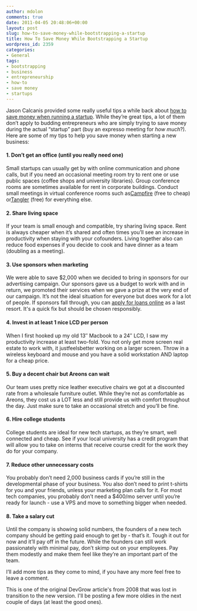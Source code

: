 ```yaml
---
author: mdolon
comments: true
date: 2011-04-05 20:48:06+00:00
layout: post
slug: how-to-save-money-while-bootstrapping-a-startup
title: How To Save Money While Bootstrapping a Startup
wordpress_id: 2359
categories:
- General
tags:
- bootstrapping
- business
- entrepreneurship
- how-to
- save money
- startups
---
```


Jason Calcanis provided some really useful tips a while back about [how to save money when running a startup](http://calacanis.com/2008/03/07/how-to-save-money-running-a-startup-17-really-good-tips/). While they’re great tips, a lot of them don’t apply to budding entrepreneurs who are simply trying to save money during the actual “startup” part (buy an expresso meeting for _how much_?).  Here are some of my tips to help you save money when starting a new business:

#### 1. Don’t get an office (until you really need one)

Small startups can usually get by with online communication and phone calls, but if you need an occasional meeting room try to rent one or use public spaces (coffee shops and university libraries). Group conference rooms are sometimes available for rent in corporate buildings. Conduct small meetings in virtual conference rooms such as[Campfire](http://www.campfirenow.com/signup) (free to cheap) or[Tangler](http://www.tangler.com/) (free) for everything else.

#### 2. Share living space

If your team is small enough and compatible, try sharing living space. Rent is always cheaper when it’s shared and often times you’ll see an increase in productivity when staying with your cofounders. Living together also can reduce food expenses if you decide to cook and have dinner as a team (doubling as a meeting).

#### 3. Use sponsors when marketing

We were able to save $2,000 when we decided to bring in sponsors for our advertising campaign. Our sponsors gave us a budget to work with and in return, we promoted their services when we gave a prize at the very end of our campaign. It’s not the ideal situation for everyone but does work for a lot of people. If sponsors fall through, you can [apply for loans online](http://www.cashnetusa.com/onlineloans/index.html) as a last resort. It's a quick fix but should be chosen responsibly.

#### 4. Invest in at least 1 nice LCD per person

When I first hooked up my old 13″ Macbook to a 24″ LCD, I saw my productivity increase at least two-fold. You not only get more screen real estate to work with, it justfeelsbetter working on a larger screen. Throw in a wireless keyboard and mouse and you have a solid workstation AND laptop for a cheap price.

#### 5. Buy a decent chair but Areons can wait

Our team uses pretty nice leather executive chairs we got at a discounted rate from a wholesale furniture outlet. While they’re not as comfortable as Areons, they cost us a LOT less and still provide us with comfort throughout the day. Just make sure to take an occasional stretch and you’ll be fine.

#### 6. Hire college students

College students are ideal for new tech startups, as they’re smart, well connected and cheap. See if your local university has a credit program that will allow you to take on interns that receive course credit for the work they do for your company.

#### 7. Reduce other unnecessary costs

You probably don’t need 2,000 business cards if you’re still in the developmental phase of your business. You also don’t need to print t-shirts for you and your friends, unless your marketing plan calls for it. For most tech companies, you probably don’t need a $400/mo server until you’re ready for launch - use a VPS and move to something bigger when needed.

#### 8. Take a salary cut

Until the company is showing solid numbers, the founders of a new tech company should be getting paid enough to get by - that’s it. Tough it out for now and it’ll pay off in the future. While the founders can still work passionately with minimal pay, don’t skimp out on your employees. Pay them modestly and make them feel like they’re an important part of the team.

I’ll add more tips as they come to mind, if you have any more feel free to leave a comment.

This is one of the original DevGrow article's from 2008 that was lost in transition to the new version.  I'll be posting a few more oldies in the next couple of days (at least the good ones).